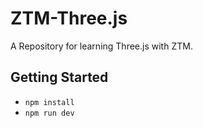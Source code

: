 # ZTM-Three.js

A Repository for learning Three.js with ZTM.

## Getting Started

- `npm install`
- `npm run dev`
